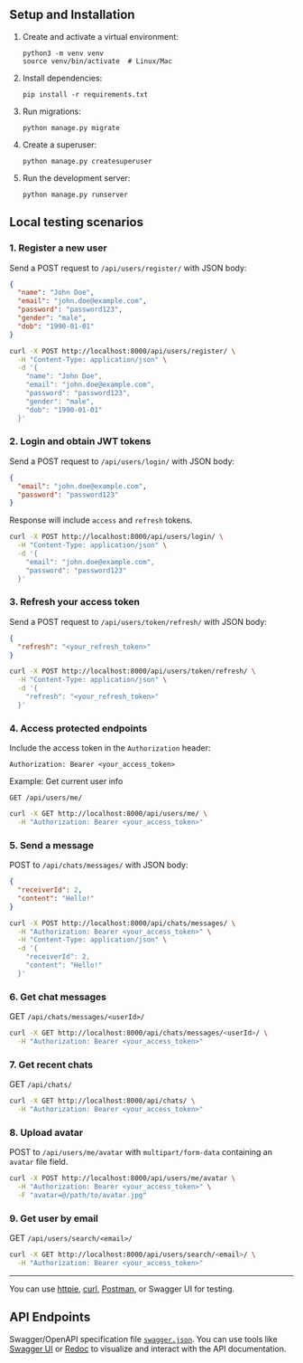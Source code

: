 ## Setup and Installation

1. Create and activate a virtual environment:
   ```
   python3 -m venv venv
   source venv/bin/activate  # Linux/Mac
   ```

2. Install dependencies:
   ```
   pip install -r requirements.txt
   ```

3. Run migrations:
   ```
   python manage.py migrate
   ```

4. Create a superuser:
   ```
   python manage.py createsuperuser
   ```

5. Run the development server:
   ```
   python manage.py runserver
   ```

## Local testing scenarios

### 1. Register a new user
Send a POST request to `/api/users/register/` with JSON body:
```json
{
  "name": "John Doe",
  "email": "john.doe@example.com",
  "password": "password123",
  "gender": "male",
  "dob": "1990-01-01"
}
```

```sh
curl -X POST http://localhost:8000/api/users/register/ \
  -H "Content-Type: application/json" \
  -d '{
    "name": "John Doe",
    "email": "john.doe@example.com",
    "password": "password123",
    "gender": "male",
    "dob": "1990-01-01"
  }'
```

### 2. Login and obtain JWT tokens
Send a POST request to `/api/users/login/` with JSON body:
```json
{
  "email": "john.doe@example.com",
  "password": "password123"
}
```
Response will include `access` and `refresh` tokens.

```sh
curl -X POST http://localhost:8000/api/users/login/ \
  -H "Content-Type: application/json" \
  -d '{
    "email": "john.doe@example.com",
    "password": "password123"
  }'
```

### 3. Refresh your access token
Send a POST request to `/api/users/token/refresh/` with JSON body:
```json
{
  "refresh": "<your_refresh_token>"
}
```

```sh
curl -X POST http://localhost:8000/api/users/token/refresh/ \
  -H "Content-Type: application/json" \
  -d '{
    "refresh": "<your_refresh_token>"
  }'
```

### 4. Access protected endpoints
Include the access token in the `Authorization` header:
```
Authorization: Bearer <your_access_token>
```

Example: Get current user info
```
GET /api/users/me/
```

```sh
curl -X GET http://localhost:8000/api/users/me/ \
  -H "Authorization: Bearer <your_access_token>"
```

### 5. Send a message
POST to `/api/chats/messages/` with JSON body:
```json
{
  "receiverId": 2,
  "content": "Hello!"
}
```

```sh
curl -X POST http://localhost:8000/api/chats/messages/ \
  -H "Authorization: Bearer <your_access_token>" \
  -H "Content-Type: application/json" \
  -d '{
    "receiverId": 2,
    "content": "Hello!"
  }'
```

### 6. Get chat messages
GET `/api/chats/messages/<userId>/`

```sh
curl -X GET http://localhost:8000/api/chats/messages/<userId>/ \
  -H "Authorization: Bearer <your_access_token>"
```

### 7. Get recent chats
GET `/api/chats/`

```sh
curl -X GET http://localhost:8000/api/chats/ \
  -H "Authorization: Bearer <your_access_token>"
```

### 8. Upload avatar
POST to `/api/users/me/avatar` with `multipart/form-data` containing an `avatar` file field.

```sh
curl -X POST http://localhost:8000/api/users/me/avatar \
  -H "Authorization: Bearer <your_access_token>" \
  -F "avatar=@/path/to/avatar.jpg"
```

### 9. Get user by email
GET `/api/users/search/<email>/`

```sh
curl -X GET http://localhost:8000/api/users/search/<email>/ \
  -H "Authorization: Bearer <your_access_token>"
```

---

You can use [httpie](https://httpie.io/), [curl](https://curl.se/), [Postman](https://www.postman.com/), or Swagger UI for testing.

## API Endpoints

Swagger/OpenAPI specification file [`swagger.json`](./swagger.json). You can use tools like [Swagger UI](https://swagger.io/tools/swagger-ui/) or [Redoc](https://github.com/Redocly/redoc) to visualize and interact with the API documentation.



